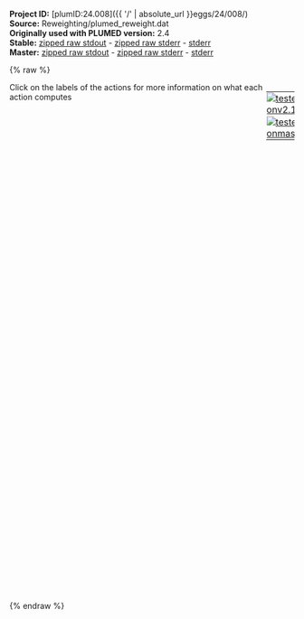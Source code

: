 **Project ID:** [plumID:24.008]({{ '/' | absolute_url }}eggs/24/008/)  
**Source:** Reweighting/plumed_reweight.dat  
**Originally used with PLUMED version:** 2.4  
**Stable:** [zipped raw stdout](plumed_reweight.dat.plumed.stdout.txt.zip) - [zipped raw stderr](plumed_reweight.dat.plumed.stderr.txt.zip) - [stderr](plumed_reweight.dat.plumed.stderr)  
**Master:** [zipped raw stdout](plumed_reweight.dat.plumed_master.stdout.txt.zip) - [zipped raw stderr](plumed_reweight.dat.plumed_master.stderr.txt.zip) - [stderr](plumed_reweight.dat.plumed_master.stderr)  

{% raw %}
<div style="width: 100%; float:left">
<div style="width: 90%; float:left" id="value_details_data/Reweighting/plumed_reweight.dat"> Click on the labels of the actions for more information on what each action computes </div>
<div style="width: 10%; float:left"><table><tr><td style="padding:1px"><a href="plumed_reweight.dat.plumed.stderr"><img src="https://img.shields.io/badge/v2.10-failed-red.svg" alt="tested onv2.10" /></a></td></tr><tr><td style="padding:1px"><a href="plumed_reweight.dat.plumed_master.stderr"><img src="https://img.shields.io/badge/master-failed-red.svg" alt="tested onmaster" /></a></td></tr></table></div></div>
<pre style="width=97%;">
<b name="data/Reweighting/plumed_reweight.datrho" onclick='showPath("data/Reweighting/plumed_reweight.dat","data/Reweighting/plumed_reweight.datrho","data/Reweighting/plumed_reweight.datrho","brown")'>rho</b>: <span class="plumedtooltip" style="color:green">READ<span class="right">Read quantities from a colvar file. <a href="https://www.plumed.org/doc-master/user-doc/html/_r_e_a_d.html" style="color:green">More details</a><i></i></span></span> <span class="plumedtooltip">FILE<span class="right">the name of the file from which to read these quantities<i></i></span></span>=rtp_coord.dat <span class="plumedtooltip">VALUES<span class="right">the values to read from the file<i></i></span></span>=rho <span class="plumedtooltip">IGNORE_FORCES<span class="right"> use this flag if the forces added by any bias can be safely ignored<i></i></span></span> <span class="plumedtooltip">IGNORE_TIME<span class="right"> ignore the time in the colvar file<i></i></span></span>
<span style="display:none;" id="data/Reweighting/plumed_reweight.datrho">The READ action with label <b>rho</b> calculates the following quantities:<table  align="center" frame="void" width="95%" cellpadding="5%"><tr><td width="5%"><b> Quantity </b>  </td><td><b> Description </b> </td></tr><tr><td width="5%">rho..#!custom</td><td>the names of the output components for this action depend on the actions input file see the example inputs below for details</td></tr></table></span><b name="data/Reweighting/plumed_reweight.datc" onclick='showPath("data/Reweighting/plumed_reweight.dat","data/Reweighting/plumed_reweight.datc","data/Reweighting/plumed_reweight.datc","brown")'>c</b>: <span class="plumedtooltip" style="color:green">READ<span class="right">Read quantities from a colvar file. <a href="https://www.plumed.org/doc-master/user-doc/html/_r_e_a_d.html" style="color:green">More details</a><i></i></span></span> <span class="plumedtooltip">FILE<span class="right">the name of the file from which to read these quantities<i></i></span></span>=all_coordination_45.dat <span class="plumedtooltip">VALUES<span class="right">the values to read from the file<i></i></span></span>=c <span class="plumedtooltip">IGNORE_FORCES<span class="right"> use this flag if the forces added by any bias can be safely ignored<i></i></span></span> <span class="plumedtooltip">IGNORE_TIME<span class="right"> ignore the time in the colvar file<i></i></span></span>
<span style="display:none;" id="data/Reweighting/plumed_reweight.datc">The READ action with label <b>c</b> calculates the following quantities:<table  align="center" frame="void" width="95%" cellpadding="5%"><tr><td width="5%"><b> Quantity </b>  </td><td><b> Description </b> </td></tr><tr><td width="5%">c..#!custom</td><td>the names of the output components for this action depend on the actions input file see the example inputs below for details</td></tr></table></span><b name="data/Reweighting/plumed_reweight.datmetad" onclick='showPath("data/Reweighting/plumed_reweight.dat","data/Reweighting/plumed_reweight.datmetad","data/Reweighting/plumed_reweight.datmetad","brown")'>metad</b>: <span class="plumedtooltip" style="color:green">READ<span class="right">Read quantities from a colvar file. <a href="https://www.plumed.org/doc-master/user-doc/html/_r_e_a_d.html" style="color:green">More details</a><i></i></span></span> <span class="plumedtooltip">FILE<span class="right">the name of the file from which to read these quantities<i></i></span></span>=metad_data.dat <span class="plumedtooltip">VALUES<span class="right">the values to read from the file<i></i></span></span>=metad.* <span class="plumedtooltip">IGNORE_FORCES<span class="right"> use this flag if the forces added by any bias can be safely ignored<i></i></span></span> <span class="plumedtooltip">IGNORE_TIME<span class="right"> ignore the time in the colvar file<i></i></span></span>
<br/><span style="display:none;" id="data/Reweighting/plumed_reweight.datmetad">The READ action with label <b>metad</b> calculates the following quantities:<table  align="center" frame="void" width="95%" cellpadding="5%"><tr><td width="5%"><b> Quantity </b>  </td><td><b> Description </b> </td></tr><tr><td width="5%">metad..#!custom</td><td>the names of the output components for this action depend on the actions input file see the example inputs below for details</td></tr></table></span><b name="data/Reweighting/plumed_reweight.datweights" onclick='showPath("data/Reweighting/plumed_reweight.dat","data/Reweighting/plumed_reweight.datweights","data/Reweighting/plumed_reweight.datweights","brown")'>weights</b>: <span class="plumedtooltip" style="color:green">REWEIGHT_METAD<span class="right">Calculate the weights configurations should contribute to the histogram in a simulation in which a metadynamics bias acts upon the system. <a href="https://www.plumed.org/doc-master/user-doc/html/_r_e_w_e_i_g_h_t__m_e_t_a_d.html" style="color:green">More details</a><i></i></span></span> <span class="plumedtooltip">TEMP<span class="right">the system temperature<i></i></span></span>=300 <span class="plumedtooltip">ARG<span class="right"> the biases that must be taken into account when reweighting<i></i></span></span>=<b name="data/Reweighting/plumed_reweight.datmetad">metad.rbias</b>

<span style="display:none;" id="data/Reweighting/plumed_reweight.datweights">The REWEIGHT_METAD action with label <b>weights</b> calculates the following quantities:<table  align="center" frame="void" width="95%" cellpadding="5%"><tr><td width="5%"><b> Quantity </b>  </td><td><b> Description </b> </td></tr><tr><td width="5%">weights.value</td><td>the weight to use for this frame to negate the effect the metadynamics bias</td></tr></table></span><span class="plumedtooltip" style="color:green">HISTOGRAM<span class="right">Accumulate the average probability density along a few CVs from a trajectory. <a href="https://www.plumed.org/doc-master/user-doc/html/_h_i_s_t_o_g_r_a_m.html" style="color:green">More details</a><i></i></span></span> ...
   <span class="plumedtooltip">ARG<span class="right">the quantities that are being used to construct the histogram<i></i></span></span>=<b name="data/Reweighting/plumed_reweight.datrho">rho</b>,<b name="data/Reweighting/plumed_reweight.datc">c</b>
   <span class="plumedtooltip">GRID_MIN<span class="right"> the lower bounds for the grid<i></i></span></span>=0.,0.
   <span class="plumedtooltip">GRID_MAX<span class="right"> the upper bounds for the grid<i></i></span></span>=4.0,250.0
   <span class="plumedtooltip">GRID_BIN<span class="right">the number of bins for the grid<i></i></span></span>=200,200
   <span class="plumedtooltip">KERNEL<span class="right"> the kernel function you are using<i></i></span></span>=DISCRETE
   <span class="plumedtooltip">LOGWEIGHTS<span class="right">the logarithm of the quantity to use as the weights when calculating averages<i></i></span></span>=<b name="data/Reweighting/plumed_reweight.datweights">weights</b>
   <span class="plumedtooltip">LABEL<span class="right">a label for the action so that its output can be referenced in the input to other actions<i></i></span></span>=<b name="data/Reweighting/plumed_reweight.dathD" onclick='showPath("data/Reweighting/plumed_reweight.dat","data/Reweighting/plumed_reweight.dathD","data/Reweighting/plumed_reweight.dathD","brown")'>hD</b>
... HISTOGRAM
<br/><span style="display:none;" id="data/Reweighting/plumed_reweight.dathD">The HISTOGRAM action with label <b>hD</b> calculates the following quantities:<table  align="center" frame="void" width="95%" cellpadding="5%"><tr><td width="5%"><b> Quantity </b>  </td><td><b> Description </b> </td></tr><tr><td width="5%">hD.value</td><td>the estimate of the histogram as a function of the argument that was obtained</td></tr></table></span><b name="data/Reweighting/plumed_reweight.datff" onclick='showPath("data/Reweighting/plumed_reweight.dat","data/Reweighting/plumed_reweight.datff","data/Reweighting/plumed_reweight.datff","brown")'>ff</b>: <span class="plumedtooltip" style="color:green">CONVERT_TO_FES<span class="right">Convert a histogram to a free energy surface. <a href="https://www.plumed.org/doc-master/user-doc/html/_c_o_n_v_e_r_t__t_o__f_e_s.html" style="color:green">More details</a><i></i></span></span> <span class="plumedtooltip">GRID<span class="right">the histogram that you would like to convert into a free energy surface (old syntax)<i></i></span></span>=<b name="data/Reweighting/plumed_reweight.dathD">hD</b> <span class="plumedtooltip">TEMP<span class="right">the temperature at which you are operating<i></i></span></span>=300.0
<span style="display:none;" id="data/Reweighting/plumed_reweight.datff">The CONVERT_TO_FES action with label <b>ff</b> calculates the following quantities:<table  align="center" frame="void" width="95%" cellpadding="5%"><tr><td width="5%"><b> Quantity </b>  </td><td><b> Description </b> </td></tr><tr><td width="5%">ff.value</td><td>the free energy surface</td></tr></table></span><span class="plumedtooltip" style="color:green">DUMPGRID<span class="right">Output the function on the grid to a file with the PLUMED grid format. <a href="https://www.plumed.org/doc-master/user-doc/html/_d_u_m_p_g_r_i_d.html" style="color:green">More details</a><i></i></span></span> <span class="plumedtooltip">GRID<span class="right">the grid you would like to print (can also use ARG for specifying what is being printed)<i></i></span></span>=<b name="data/Reweighting/plumed_reweight.datff">ff</b> <span class="plumedtooltip">FILE<span class="right"> the file on which to write the grid<i></i></span></span>=fes.dat 

<span style="display:none;" id="data/Reweighting/plumed_reweight.dat">The DUMPGRID action with label <b></b> calculates something</span><span class="plumedtooltip" style="color:green">ENDPLUMED<span class="right">Terminate plumed input. <a href="https://www.plumed.org/doc-master/user-doc/html/_e_n_d_p_l_u_m_e_d.html" style="color:green">More details</a><i></i></span></span><span style="color:blue" class="comment">
</span></pre>
{% endraw %}
